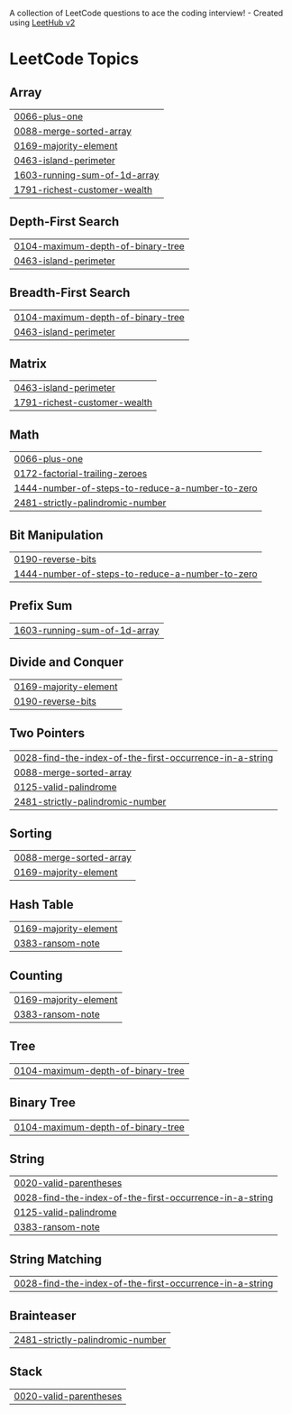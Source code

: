 A collection of LeetCode questions to ace the coding interview! - Created using [LeetHub v2](https://github.com/arunbhardwaj/LeetHub-2.0)
<!---LeetCode Topics Start-->
# LeetCode Topics
## Array
|  |
| ------- |
| [0066-plus-one](https://github.com/miguelpafume/LeetCode/tree/master/0066-plus-one) |
| [0088-merge-sorted-array](https://github.com/miguelpafume/LeetCode/tree/master/0088-merge-sorted-array) |
| [0169-majority-element](https://github.com/miguelpafume/LeetCode/tree/master/0169-majority-element) |
| [0463-island-perimeter](https://github.com/miguelpafume/LeetCode/tree/master/0463-island-perimeter) |
| [1603-running-sum-of-1d-array](https://github.com/miguelpafume/LeetCode/tree/master/1603-running-sum-of-1d-array) |
| [1791-richest-customer-wealth](https://github.com/miguelpafume/LeetCode/tree/master/1791-richest-customer-wealth) |
## Depth-First Search
|  |
| ------- |
| [0104-maximum-depth-of-binary-tree](https://github.com/miguelpafume/LeetCode/tree/master/0104-maximum-depth-of-binary-tree) |
| [0463-island-perimeter](https://github.com/miguelpafume/LeetCode/tree/master/0463-island-perimeter) |
## Breadth-First Search
|  |
| ------- |
| [0104-maximum-depth-of-binary-tree](https://github.com/miguelpafume/LeetCode/tree/master/0104-maximum-depth-of-binary-tree) |
| [0463-island-perimeter](https://github.com/miguelpafume/LeetCode/tree/master/0463-island-perimeter) |
## Matrix
|  |
| ------- |
| [0463-island-perimeter](https://github.com/miguelpafume/LeetCode/tree/master/0463-island-perimeter) |
| [1791-richest-customer-wealth](https://github.com/miguelpafume/LeetCode/tree/master/1791-richest-customer-wealth) |
## Math
|  |
| ------- |
| [0066-plus-one](https://github.com/miguelpafume/LeetCode/tree/master/0066-plus-one) |
| [0172-factorial-trailing-zeroes](https://github.com/miguelpafume/LeetCode/tree/master/0172-factorial-trailing-zeroes) |
| [1444-number-of-steps-to-reduce-a-number-to-zero](https://github.com/miguelpafume/LeetCode/tree/master/1444-number-of-steps-to-reduce-a-number-to-zero) |
| [2481-strictly-palindromic-number](https://github.com/miguelpafume/LeetCode/tree/master/2481-strictly-palindromic-number) |
## Bit Manipulation
|  |
| ------- |
| [0190-reverse-bits](https://github.com/miguelpafume/LeetCode/tree/master/0190-reverse-bits) |
| [1444-number-of-steps-to-reduce-a-number-to-zero](https://github.com/miguelpafume/LeetCode/tree/master/1444-number-of-steps-to-reduce-a-number-to-zero) |
## Prefix Sum
|  |
| ------- |
| [1603-running-sum-of-1d-array](https://github.com/miguelpafume/LeetCode/tree/master/1603-running-sum-of-1d-array) |
## Divide and Conquer
|  |
| ------- |
| [0169-majority-element](https://github.com/miguelpafume/LeetCode/tree/master/0169-majority-element) |
| [0190-reverse-bits](https://github.com/miguelpafume/LeetCode/tree/master/0190-reverse-bits) |
## Two Pointers
|  |
| ------- |
| [0028-find-the-index-of-the-first-occurrence-in-a-string](https://github.com/miguelpafume/LeetCode/tree/master/0028-find-the-index-of-the-first-occurrence-in-a-string) |
| [0088-merge-sorted-array](https://github.com/miguelpafume/LeetCode/tree/master/0088-merge-sorted-array) |
| [0125-valid-palindrome](https://github.com/miguelpafume/LeetCode/tree/master/0125-valid-palindrome) |
| [2481-strictly-palindromic-number](https://github.com/miguelpafume/LeetCode/tree/master/2481-strictly-palindromic-number) |
## Sorting
|  |
| ------- |
| [0088-merge-sorted-array](https://github.com/miguelpafume/LeetCode/tree/master/0088-merge-sorted-array) |
| [0169-majority-element](https://github.com/miguelpafume/LeetCode/tree/master/0169-majority-element) |
## Hash Table
|  |
| ------- |
| [0169-majority-element](https://github.com/miguelpafume/LeetCode/tree/master/0169-majority-element) |
| [0383-ransom-note](https://github.com/miguelpafume/LeetCode/tree/master/0383-ransom-note) |
## Counting
|  |
| ------- |
| [0169-majority-element](https://github.com/miguelpafume/LeetCode/tree/master/0169-majority-element) |
| [0383-ransom-note](https://github.com/miguelpafume/LeetCode/tree/master/0383-ransom-note) |
## Tree
|  |
| ------- |
| [0104-maximum-depth-of-binary-tree](https://github.com/miguelpafume/LeetCode/tree/master/0104-maximum-depth-of-binary-tree) |
## Binary Tree
|  |
| ------- |
| [0104-maximum-depth-of-binary-tree](https://github.com/miguelpafume/LeetCode/tree/master/0104-maximum-depth-of-binary-tree) |
## String
|  |
| ------- |
| [0020-valid-parentheses](https://github.com/miguelpafume/LeetCode/tree/master/0020-valid-parentheses) |
| [0028-find-the-index-of-the-first-occurrence-in-a-string](https://github.com/miguelpafume/LeetCode/tree/master/0028-find-the-index-of-the-first-occurrence-in-a-string) |
| [0125-valid-palindrome](https://github.com/miguelpafume/LeetCode/tree/master/0125-valid-palindrome) |
| [0383-ransom-note](https://github.com/miguelpafume/LeetCode/tree/master/0383-ransom-note) |
## String Matching
|  |
| ------- |
| [0028-find-the-index-of-the-first-occurrence-in-a-string](https://github.com/miguelpafume/LeetCode/tree/master/0028-find-the-index-of-the-first-occurrence-in-a-string) |
## Brainteaser
|  |
| ------- |
| [2481-strictly-palindromic-number](https://github.com/miguelpafume/LeetCode/tree/master/2481-strictly-palindromic-number) |
## Stack
|  |
| ------- |
| [0020-valid-parentheses](https://github.com/miguelpafume/LeetCode/tree/master/0020-valid-parentheses) |
<!---LeetCode Topics End-->
